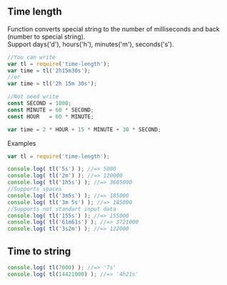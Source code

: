 ## Time length

Function converts special string to the number of milliseconds and back (number to special string).  
Support days('d'), hours('h'), minutes('m'), seconds('s').  


```js
//You can write
var tl = require('time-length');
var time = tl('2h15m30s');
//or
var time = tl('2h 15m 30s');

//Not need write
const SECOND = 1000;
const MINUTE = 60 * SECOND;
const HOUR   = 60 * MINUTE;

var time = 2 * HOUR + 15 * MINUTE + 30 * SECOND;
```

Examples
```js
var tl = require('time-length');

console.log( tl('5s') ); //=> 5000
console.log( tl('2m') ); //=> 120000
console.log( tl('1h5s') ); //=> 3605000
//Supports spaces
console.log( tl('3m5s') ); //=> 185000
console.log( tl('3m 5s') ); //=> 185000
//Supports not standart input data
console.log( tl('155s') ); //=> 155000
console.log( tl('61m61s') ); //=> 3721000
console.log( tl('3s2m') ); //=> 122000
```

## Time to string
```js
console.log( tl(7000) ); //=> '7s'
console.log( tl(14421000) ); //=> '4h21s'
```
